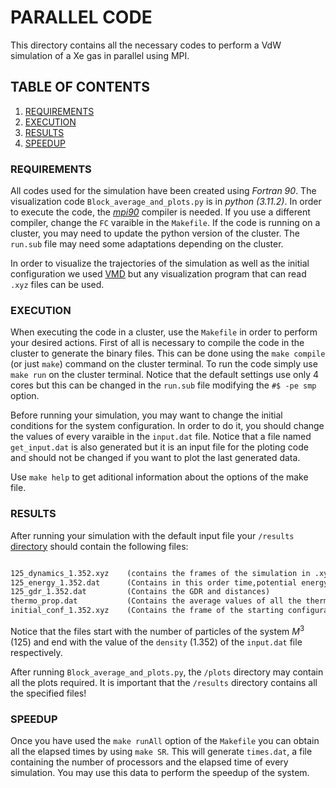 # PARALLEL CODE

This directory contains all the necessary codes to perform a VdW simulation of a Xe gas in parallel using MPI. 

## TABLE OF CONTENTS

1. [ REQUIREMENTS ](#1-req)
2. [ EXECUTION](#2-ex)
3. [ RESULTS](#3-res)
4. [ SPEEDUP](#4-speed)

<a name="1-req"></a>
### REQUIREMENTS

All codes used for the simulation have been created using _Fortran 90_. The visualization code `Block_average_and_plots.py` is in _python (3.11.2)_. In order to execute the code, the _[mpi90]_ compiler is needed. If you use a different compiler, change the `FC` varaible in the `Makefile`. If the code is running on a cluster, you may need to update the python version of the cluster. The `run.sub` file may need some adaptations depending on the cluster.

In order to visualize the trajectories of the simulation as well as the initial configuration we used [VMD] but any visualization program that can read `.xyz` files can be used.

[mpi90]: [https://fortran-lang.org/en/learn/os_setup/install_gfortran/](https://edu.itp.phys.ethz.ch/hs12/programming_techniques/openmpi.pdf)
[VMD]: https://www.ks.uiuc.edu/Development/Download/download.cgi?PackageName=VMD

<a name="2-ex"></a>
### EXECUTION

When executing the code in a cluster, use the `Makefile` in order to perform your desired actions. First of all is necessary to compile the code in the cluster to generate the binary files. This can be done using the `make compile` (or just `make`) command on the cluster terminal. To run the code simply use `make run` on the cluster terminal. Notice that the default settings use only 4 cores but this can be changed in the `run.sub` file modifying the `#$ -pe smp` option.

Before running your simulation, you may want to change the initial conditions for the system configuration. In order to do it, you should change the values of every varaible in the `input.dat` file. Notice that a file named `get_input.dat` is also generated but it is an input file for the ploting code and should not be changed if you want to plot the last generated data.

Use `make help` to get aditional information about the options of the make file.

<a name="3-res"></a>
### RESULTS
After running your simulation with the default input file your `/results` [directory] should contain the following files:

```Markdown

125_dynamics_1.352.xyz    (contains the frames of the simulation in .xyz format)
125_energy_1.352.dat      (Contains in this order time,potential energy,kinetic energy,total energy,instant temperature,momentum,pressure and msd of every frame)
125_gdr_1.352.dat         (Contains the GDR and distances)
thermo_prop.dat           (Contains the average values of all the thermodynamic properties)
initial_conf_1.352.xyz    (Contains the frame of the starting configuration)

```

Notice that the files start with the number of particles of the system $M^3$ (125) and end with the value of the `density` (1.352) of the `input.dat` file respectively. 

After running `Block_average_and_plots.py`, the `/plots` directory may contain all the plots required. It is important that the `/results` directory contains all the specified files!

[directory]: https://github.com/Eines-Informatiques-Avancades/Project_II/tree/master/SERIAL

<a name="4-Speed"></a>
### SPEEDUP

Once you have used the `make runAll` option of the `Makefile` you can obtain all the elapsed times by using `make SR`. This will generate `times.dat`, a file containing the number of processors and the elapsed time of every simulation. You may use this data to perform the speedup of the system. 
